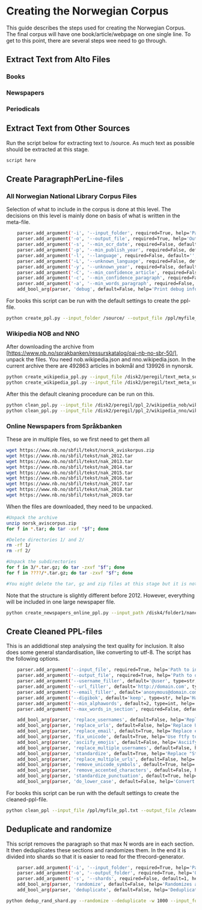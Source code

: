 # Creating the Norwegian Corpus
This guide describes the steps used for creating the Norwegian Corpus. The final corpus will have one book/article/webpage on one single line. To get to this point, there are several steps wee need to go through.


## Extract Text from Alto Files

### Books
### Newspapers
### Periodicals


## Extract Text from Other Sources
Run the script below for extracting text to /source. As much text as possible should be extracted at this stage.
```bash
script here
```

## Create ParagraphPerLine-files
### All Norwegian National Library Corpus Files
Selection of what to include in the corpus is done at this level. The decisions on this level is mainly done on basis of what is written in the meta-file. 
```bash
    parser.add_argument('-i', '--input_folder', required=True, help='Path to input folder. All files ending with *.txt will be parsed.')
    parser.add_argument('-o', '--output_file', required=True, help='Output file. Will overwrite it exists')
    parser.add_argument('-s', '--min_ocr_date', required=False, default='01-01-2009', help='Will drop all articles that was ocr-ed prior to this date')
    parser.add_argument('-p', '--min_publish_year', required=False, default='1814', help='Will drop all articles published prior to this year')
    parser.add_argument('-l', '--language', required=False, default='', help='If set, only articles in this language will be included')
    parser.add_argument('-L', '--unknown_language', required=False, default='nob', help='Any unknown language is set to this value')
    parser.add_argument('-y', '--unknown_year', required=False, default='1900', help='Any unknown year is set to this value')
    parser.add_argument('-C', '--min_confidence_article', required=False, default='0.9', help='Will drop all articles with lower average word confidence')
    parser.add_argument('-c', '--min_confidence_paragraph', required=False, default='0.8', help='Will drop all paragraphs with lower average word confidence')
    parser.add_argument('-a', '--min_words_paragraph', required=False, default='5.0', help='Minimum average number of words per paragraph in the entire article/book')
    add_bool_arg(parser, 'debug', default=False, help='Print debug info about paragraphs.')
```
For books this script can be run with the default settings to create the ppl-file.
```bash
python create_ppl.py --input_folder /source/ --output_file /ppl/myfile_ppl.txt
```

### Wikipedia NOB and NNO
After downloading the archive from [https://www.nb.no/sprakbanken/ressurskatalog/oai-nb-no-sbr-50/], unpack the files. You need nob.wikipedia.json and nno.wikipedia.json. In the current archive there are 492863 articles in bokmål and 139926 in nynorsk.
```bash
python create_wikipedia_ppl.py --input_file /disk2/peregil/text_meta_source_1/wikipedia_nob/nob.wikipedia.json --output_file /disk2/peregil/ppl_2/wikipedia_nob/wikipedia_nob.txt
python create_wikipedia_ppl.py --input_file /disk2/peregil/text_meta_source_1/wikipedia_nno/nno.wikipedia.json --output_file /disk2/peregil/ppl_2/wikipedia_nno/wikipedia_nno.txt
```

After this the default cleaning procedure can be run on this.
```bash
python clean_ppl.py --input_file /disk2/peregil/ppl_2/wikipedia_nob/wikipedia_nob.txt --output_file /disk2/peregil/cleaned_ppl_3/wikipedia_nob/cleaned_wikipedia_nob.txt
python clean_ppl.py --input_file /disk2/peregil/ppl_2/wikipedia_nno/wikipedia_nno.txt --output_file /disk2/peregil/cleaned_ppl_3/wikipedia_nno/cleaned_wikipedia_nno.txt
```
### Online Newspapers from Språkbanken
These are in multiple files, so we first need to get them all
```bash
wget https://www.nb.no/sbfil/tekst/norsk_aviskorpus.zip
wget https://www.nb.no/sbfil/tekst/nak_2012.tar
wget https://www.nb.no/sbfil/tekst/nak_2013.tar
wget https://www.nb.no/sbfil/tekst/nak_2014.tar
wget https://www.nb.no/sbfil/tekst/nak_2015.tar
wget https://www.nb.no/sbfil/tekst/nak_2016.tar
wget https://www.nb.no/sbfil/tekst/nak_2017.tar
wget https://www.nb.no/sbfil/tekst/nak_2018.tar
wget https://www.nb.no/sbfil/tekst/nak_2019.tar

```

When the files are downloaded, they need to be unpacked.
```bash
#Unpack the archive
unzip norsk_aviscorpus.zip
for f in *.tar; do tar -xvf "$f"; done

#Delete directories 1/ and 2/
rm -rf 1/
rm -rf 2/

#Unpack the subdirectories
for f in 3/*.tar.gz; do tar -zxvf "$f"; done
for f in ????/*.tar.gz; do tar -zxvf "$f"; done

#You might delete the tar, gz and zip files at this stage but it is not necessary.
```
Note that the structure is slightly different before 2012. However, everything will be included in one large newspaper file.

```bash
python create_newspapers_online_ppl.py --input_path /disk4/folder1/nancy/content/text/v3/text_meta_source_1/newspapers_online/ --output_file /disk4/folder1/nancy/content/text/v3/ppl_2/newspapers_online/newspapers_online_ppl.txt

```

## Create Cleaned PPL-files
This is an addidtional step analysing the text quality for inclusion. It also does some general standardisation, like converting to utf-8. The script has the following options.
 
```bash
    parser.add_argument('--input_file', required=True, help='Path to input file.')
    parser.add_argument('--output_file', required=True, help='Path to output file.')
    parser.add_argument('--username_filler', default='@user', type=str, help='Username filler (ignored when replace_username option is false)')
    parser.add_argument('--url_filler', default='http://domain.com', type=str, help='URL filler (ignored when replace_urls option is false)')
    parser.add_argument('--email_filler', default='anonymous@domain.com', type=str, help='Email filler (ignored when replace_email option is false)')
    parser.add_argument('--digibok', default='keep', type=str, help='Handling of digibok_ids. "keep", "remove" or "auto". Last option relies on other settings in script')
    parser.add_argument('--min_alphawords', default=2, type=int, help='The minimum number of letter-only- words with a length of at least 2. Keeps empty lines.')
    parser.add_argument('--max_words_in_section', required=False, default=1000, help='After reaching this maximum number of words, the next paragraph will be split into a new section.')

    add_bool_arg(parser, 'replace_usernames', default=False, help='Replace usernames with filler. Mainly for tweets')
    add_bool_arg(parser, 'replace_urls', default=False, help='Replace URLs with filler')
    add_bool_arg(parser, 'replace_email', default=True, help='Replace emails with filler')
    add_bool_arg(parser, 'fix_unicode', default=True, help='Use ftfy to fix and standardise unicode. Converts it all to valid utf-8')
    add_bool_arg(parser, 'asciify_emojis', default=False, help='Asciifyi emojis. On by default but mainly useful for social media')
    add_bool_arg(parser, 'replace_multiple_usernames', default=False, help='Replace "@user @user" with "2 <username_filler>. Mainly for use on tweets"')
    add_bool_arg(parser, 'standardize', default=True, help='Replace "Standardize text. Remove all control characters.')
    add_bool_arg(parser, 'replace_multiple_urls', default=False, help='Replace "http://... http://.." with "2 <url_filler>". Mainly for use on tweets')
    add_bool_arg(parser, 'remove_unicode_symbols', default=True, help='After preprocessing remove characters which belong to unicode category "So"')
    add_bool_arg(parser, 'remove_accented_characters', default=False, help='Remove accents/asciify everything. Probably not recommended.')
    add_bool_arg(parser, 'standardize_punctuation', default=True, help='Standardize (asciifyi) special punctuation')
    add_bool_arg(parser, 'do_lower_case', default=False, help='Convert text to lower case')
```
For books this script can be run with the default settings to create the cleaned-ppl-file.
```bash
python clean_ppl --input_file /ppl/myfile_ppl.txt --output_file /cleaned_ppl/myfile_cleaned_ppl.txt
```

## Deduplicate and randomize
This script removes the paragraph so that max N words are in each section. It then deduplicates these sections and randomizes them. In the end it is divided into shards so that it is easier to read for the tfrecord-generator.
```bash
    parser.add_argument('-i', '--input_folder', required=True, help='Path to input folder. All files ending with *.txt will be parsed.')
    parser.add_argument('-o', '--output_folder', required=True, help='Output folder. Will be created if it does not exist')
    parser.add_argument('-s', '--shards', required=False, default=1, help='Number of shards')
    add_bool_arg(parser, 'randomize', default=False, help='Randomizes all articles before segmentation.')
    add_bool_arg(parser, 'deduplicate', default=False, help='Deduplicates all articles before sentence segmenation.')
 ```
 ```bash
python dedup_rand_shard.py --randomize --deduplicate -w 1000 --input_folder /ppl/cleaned_folder/ --output_folder /cleaned_ppl/dedup/ 
```
